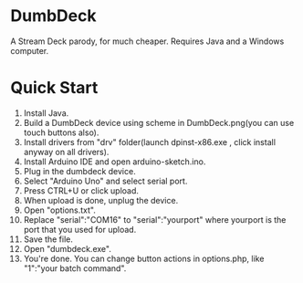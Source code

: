 # DumbDeck
A Stream Deck parody, for much cheaper. Requires Java and a Windows computer.

# Quick Start
1. Install Java.
2. Build a DumbDeck device using scheme in DumbDeck.png(you can use touch buttons also).
3. Install drivers from "drv" folder(launch dpinst-x86.exe , click install anyway on all drivers).
5. Install Arduino IDE and open arduino-sketch.ino.
6. Plug in the dumbdeck device.
7. Select "Arduino Uno" and select serial port.
8. Press CTRL+U or click upload.
9. When upload is done, unplug the device.
10. Open "options.txt". 
11. Replace "serial":"COM16" to "serial":"yourport" where yourport is the port that you used for upload.
12. Save the file.
13. Open "dumbdeck.exe".
14. You're done. You can change button actions in options.php, like "1":"your batch command".

